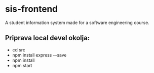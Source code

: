 # sis-frontend
A student information system made for a software engineering course.

## Priprava local devel okolja:
* cd src
* npm install express --save
* npm install
* npm start